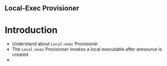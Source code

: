 ## Local-Exec Provisioner
# Introduction
- Understand about `Local-exec` Provisioner
- The `Local-exec` Provisioner invokes a local executable after aresource is created 
- 
